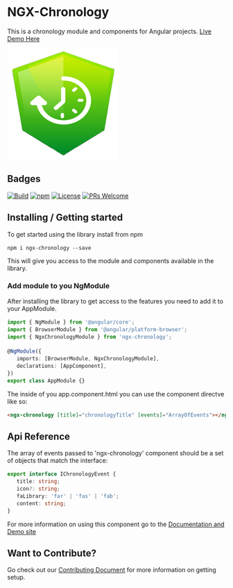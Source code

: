 # NGX-Chronology

This is a chronology module and components for Angular projects. [Live Demo Here](https://jr33d.github.io/ngx-chronology/)

![Logo of the project](./images/green/Icon_256.png)

## Badges

[![Build](https://img.shields.io/travis/JR33D/ngx-chronology.svg)](https://travis-ci.org/JR33D/ngx-chronology)
[![npm](https://img.shields.io/npm/v/ngx-chronology.svg)](https://www.npmjs.com/package/ngx-chronology)
[![License](https://img.shields.io/badge/License-Unlicense-blue.svg)](https://github.com/your/your-project/blob/master/LICENSE)
[![PRs Welcome](https://img.shields.io/badge/PRs-welcome-brightgreen.svg)](http://makeapullrequest.com)

## Installing / Getting started

To get started using the library install from npm

```shell
npm i ngx-chronology --save
```

This will give you access to the module and components available in the library.

### Add module to you NgModule

After installing the library to get access to the features you need to add it to your AppModule.

```ts
import { NgModule } from '@angular/core';
import { BrowserModule } from '@angular/platform-browser';
import { NgxChronologyModule } from 'ngx-chronology';

@NgModule({
   imports: [BrowserModule, NgxChronologyModule],
   declarations: [AppComponent],
})
export class AppModule {}
```

The inside of you app.component.html you can use the component directve like so:

```html
<ngx-chronology [title]="chronologyTitle" [events]="ArrayOfEvents"></ngx-chronology>
```

## Api Reference

The array of events passed to 'ngx-chronology' component should be a set of objects that match the interface:

```ts
export interface IChronologyEvent {
   title: string;
   icon?: string;
   faLibrary: 'far' | 'fas' | 'fab';
   content: string;
}
```

For more information on using this component go to the [Documentation and Demo site](https://jr33d.github.io/ngx-chronology/)

## Want to Contribute?

Go check out our [Contributing Document](/Contribute.md) for more information on getting setup.

